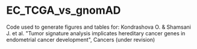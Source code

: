 # EC_TCGA_vs_gnomAD
Code used to generate figures and tables for:
Kondrashova O. & Shamsani J. et al. "Tumor signature analysis implicates hereditary cancer genes in endometrial cancer development", Cancers (under revision)

